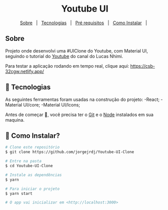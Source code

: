 <h1 align="center">Youtube UI</h1>



<p align="center">
  <a href="#dart-sobre">Sobre</a> &#xa0; | &#xa0; 
  <a href="#rocket-tecnologias">Tecnologias</a> &#xa0; | &#xa0;
  <a href="#white_check_mark-pré-requesitos">Pré requisitos</a> &#xa0; | &#xa0;
  <a href="#checkered_flag-começando">Como Instalar</a> &#xa0; | &#xa0;
</p>


## Sobre ##

Projeto onde desenvolvi uma #UIClone do Youtube, com Material UI, seguindo o tutorial do [Youtube](https://www.youtube.com/watch?v=u9FnmBdBl5k) do canal do Lucas Nhimi.

Para testar a aplicação rodando em tempo real, clique aqui: https://csb-32cgw.netlify.app/



## :rocket: Tecnologias ##

As seguintes ferramentas foram usadas na construção do projeto:
-React;
-Material UI/core;
-Material UI/Icons;

Antes de começar :checkered_flag:, você precisa ter o [Git](https://git-scm.com) e o [Node](https://nodejs.org/en/) instalados em sua maquina.

## :checkered_flag: Como Instalar? ##

```bash
# Clone este repositório
$ git clone https://github.com/jorgejrdj/Youtube-UI-Clone

# Entre na pasta
$ cd Youtube-UI-Clone

# Instale as dependências
$ yarn

# Para iniciar o projeto
$ yarn start

# O app vai inicializar em <http://localhost:3000>
```

